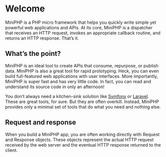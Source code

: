 # Welcome
MiniPHP is a PHP micro framework that helps you quickly write simple yet powerful web applications and APIs. At its core, MiniPHP is a dispatcher that receives an HTTP request, invokes an appropriate callback routine, and returns an HTTP response. That’s it.

## What’s the point?

MiniPHP is an ideal tool to create APIs that consume, repurpose, or publish data. MiniPHP is also a great tool for rapid prototyping. Heck, you can even build full-featured web applications with user interfaces. More importantly, MiniPHP is super fast and has very little code. In fact, you can read and understand its source code in only an afternoon!

You don’t always need a kitchen-sink solution like [Symfony](https://symfony.com/) or [Laravel](https://laravel.com/). These are great tools, for sure. But they are often overkill. Instead, MiniPHP provides only a minimal set of tools that do what you need and nothing else.


## Request and response
When you build a MiniPHP app, you are often working directly with Request and Response objects. These objects represent the actual HTTP request received by the web server and the eventual HTTP response returned to the client.